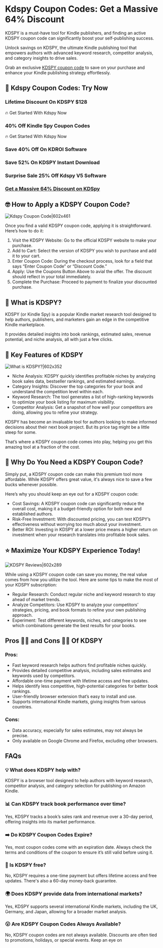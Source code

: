 # Kdspy Coupon Codes: Get a Massive 64% Discount

KDSPY is a must-have tool for Kindle publishers, and finding an active KDSPY coupon code can significantly boost your self-publishing success.

Unlock savings on KDSPY, the ultimate Kindle publishing tool that empowers authors with advanced keyword research, competitor analysis, and category insights to drive sales.

Grab an exclusive [KDSPY coupon code](https://github.com/williamssw/kdspy) to save on your purchase and enhance your Kindle publishing strategy effortlessly.

## 🤑 Kdspy Coupon Codes: Try Now

### Lifetime Discount On KDSPY $128

🔥 Get Started With Kdspy Now

### 40% Off Kindle Spy Coupon Codes

🔥 Get Started With Kdspy Now

### Save 40% Off On KDROI Software

### Save 52% On KDSPY Instant Download

### Surprise Sale 25% Off Kdspy V5 Software

### [Get a Massive 64% Discount on KDSpy](https://gitlab.aicrowd.com/-/snippets/335791)

## 🤓 How to Apply a KDSPY Coupon Code?

![Kdspy Coupon Code|602x461](https://lh7-rt.googleusercontent.com/docsz/AD_4nXcHBeIcZAdoC1H5G6Zf12CkXyOec-0QLxKOYD0y9pSfeTy0MefHx3eJ2hr4cLQ92NXbDRxYTb29o1XusrUsWRZJ4_mOPQdv_2pjWN_OROnQRYb7weajCbgPCw82V1dDSHpcjTWghQ?key=XFxGUP4HlleSgjuOjC5xag)

Once you find a valid KDSPY coupon code, applying it is straightforward. Here’s how to do it:

1. Visit the KDSPY Website: Go to the official KDSPY website to make your purchase.
2. Add to Cart: Select the version of KDSPY you wish to purchase and add it to your cart.
3. Enter Coupon Code: During the checkout process, look for a field that says “Enter Coupon Code” or “Discount Code.”
4. Apply: Use the Coupons Button Above to avial the offer. The discount should reflect in your total immediately.
5. Complete the Purchase: Proceed to payment to finalize your discounted purchase.

## 🚀 What is KDSPY?

KDSPY (or Kindle Spy) is a popular Kindle market research tool designed to help authors, publishers, and marketers gain an edge in the competitive Kindle marketplace.

It provides detailed insights into book rankings, estimated sales, revenue potential, and niche analysis, all with just a few clicks.

## 👀 Key Features of KDSPY

![What is KDSPY?|602x352](https://lh7-rt.googleusercontent.com/docsz/AD_4nXcfF46O12X34wwRE9PVlY-fU80QW8yArukbkX5s7bxR7xixHQhaIYSDQ8Ow4prHcYUNxjxTH5tbBBUF2knWLDtRIa3rfIIIFgXE9mpETlnWCX6Sz8eS7CftqFQgaXIGwZ_jmOTduQ?key=XFxGUP4HlleSgjuOjC5xag)

* Niche Analysis: KDSPY quickly identifies profitable niches by analyzing book sales data, bestseller rankings, and estimated earnings.
* Category Insights: Discover the top categories for your book and understand the competition level within each.
* Keyword Research: The tool generates a list of high-ranking keywords to optimize your book listing for maximum visibility.
* Competitor Analysis: Get a snapshot of how well your competitors are doing, allowing you to refine your strategy.

KDSPY has become an invaluable tool for authors looking to make informed decisions about their next book project. But its price tag might be a little steep for some.

That’s where a KDSPY coupon code comes into play, helping you get this amazing tool at a fraction of the cost.

## 🧐 Why Do You Need a KDSPY Coupon Code?

Simply put, a KDSPY coupon code can make this premium tool more affordable. While KDSPY offers great value, it's always nice to save a few bucks whenever possible.

Here’s why you should keep an eye out for a KDSPY coupon code:

* Cost Savings: A KDSPY coupon code can significantly reduce the overall cost, making it a budget-friendly option for both new and established authors.
* Risk-Free Investment: With discounted pricing, you can test KDSPY’s effectiveness without worrying too much about your investment.
* Better ROI: Investing in KDSPY at a lower price means a higher return on investment when your research translates into profitable book sales.

## ⭐️ Maximize Your KDSPY Experience Today!

![KDSPY Reviews|602x289](https://lh7-rt.googleusercontent.com/docsz/AD_4nXe0dqaVmgzim2dpPVDCvKWmMMq7Tql91o-jW76h9yNgyDwOTZKL8mf-n6o2pjm1BtZJhAnltB8tUPNR91sg9Il_HOOs-AdpFInOhMhy28YQc_3PS7ga7uELjiQ2EA_fV1cKmkTc?key=XFxGUP4HlleSgjuOjC5xag)

While using a KDSPY coupon code can save you money, the real value comes from how you utilize the tool. Here are some tips to make the most of your KDSPY subscription:

* Regular Research: Conduct regular niche and keyword research to stay ahead of market trends.
* Analyze Competitors: Use KDSPY to analyze your competitors’ strategies, pricing, and book formats to refine your own publishing approach.
* Experiment: Test different keywords, niches, and categories to see which combinations generate the best results for your books.

## Pros 👍🏻 and Cons 👎🏻 Of KDSPY

### Pros:

* Fast keyword research helps authors find profitable niches quickly.
* Provides detailed competitive analysis, including sales estimates and keywords used by competitors.
* Affordable one-time payment with lifetime access and free updates.
* Helps identify less competitive, high-potential categories for better book rankings.
* User-friendly browser extension that’s easy to install and use.
* Supports international Kindle markets, giving insights from various countries.

### Cons:

* Data accuracy, especially for sales estimates, may not always be precise.
* Only available on Google Chrome and Firefox, excluding other browsers.

## FAQs

### 💡 What does KDSPY help with?

KDSPY is a browser tool designed to help authors with keyword research, competitor analysis, and category selection for publishing on Amazon Kindle.

### 📊 Can KDSPY track book performance over time?

Yes, KDSPY tracks a book’s sales rank and revenue over a 30-day period, offering insights into its market performance.

### ➡️ Do KDSPY Coupon Codes Expire?

Yes, most coupon codes come with an expiration date. Always check the terms and conditions of the coupon to ensure it’s still valid before using it.

### 💸 Is KDSPY free?

No, KDSPY requires a one-time payment but offers lifetime access and free updates. There's also a 60-day money-back guarantee.

### 🌍 Does KDSPY provide data from international markets?

Yes, KDSPY supports several international Kindle markets, including the UK, Germany, and Japan, allowing for a broader market analysis.

### 😮 Are KDSPY Coupon Codes Always Available?

No, KDSPY coupon codes are not always available. Discounts are often tied to promotions, holidays, or special events. Keep an eye on
